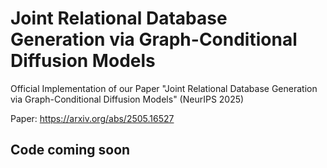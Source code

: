 # Joint Relational Database Generation via Graph-Conditional Diffusion Models
Official Implementation of our Paper "Joint Relational Database Generation via Graph-Conditional Diffusion Models" (NeurIPS 2025)

Paper: https://arxiv.org/abs/2505.16527

## Code coming soon
